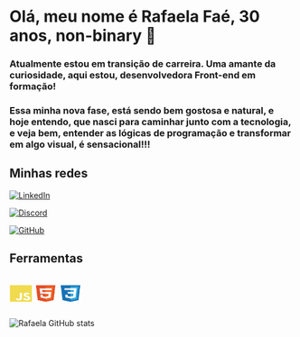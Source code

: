 # **Olá, meu nome é Rafaela Faé, 30 anos, non-binary 🌈** #

### Atualmente estou em transição de carreira. Uma amante da curiosidade, aqui estou, desenvolvedora Front-end em formação! ###

### Essa minha nova fase, está sendo bem gostosa e natural, e hoje entendo, que nasci para caminhar junto com a tecnologia, e veja bem, entender as lógicas de programação e transformar em algo visual, é sensacional!!!

## **Minhas redes** ##

 [![LinkedIn](https://img.shields.io/badge/LinkedIn-0077B5?style=for-the-badge&logo=linkedin&logoColor=white)](https://www.linkedin.com/in/rafaelafae/)

 [![Discord](https://img.shields.io/badge/Discord-7289DA?style=for-the-badge&logo=discord&logoColor=white)](https://https://discord.com/channels/rafaelafae/)

 [![GitHub](https://img.shields.io/badge/GitHub-100000?style=for-the-badge&logo=github&logoColor=white)](https://github.com/rafaelafae)

## **Ferramentas** ##
<div style="display: inline_block"><br>
 <img align="center" alt="Rafa-Js" height="30" width="40" src="https://raw.githubusercontent.com/devicons/devicon/master/icons/javascript/javascript-plain.svg">
 <img align="center" alt="Rafa-HTML" height="30" width="40" src="https://raw.githubusercontent.com/devicons/devicon/master/icons/html5/html5-original.svg">
 <img align="center" alt="Rafa-CSS" height="30" width="40" src="https://raw.githubusercontent.com/devicons/devicon/master/icons/css3/css3-original.svg">
</div>

## ##
![Rafaela GitHub stats](https://github-readme-stats.vercel.app/api?username=rafaelafae&show_icons=true&theme=github_dark_dimmed)
